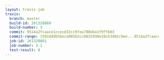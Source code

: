 ```yaml
---
layout: travis-job
travis:
  branch: master
  build-id: 261320860
  build-number: 3
  commit: 9514a2fcaace1ccecd32cc9fea788eba1f9ffb03
  commit-range: 1592dddb5beca08562cc0832938e10c63401c9ee...9514a2fcaace1ccecd32cc9fea788eba1f9ffb03
  job-id: 261320861
  job-number: 3.1
  test-result: 0
---
```

